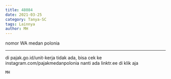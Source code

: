 ```yaml
---
title: 48084
date: 2021-03-25
category: Tanya-SC
tags: Lainnya
author: MH
---
```


nomor WA medan polonia

---

di pajak.go.id/unit-kerja tidak ada, bisa cek ke instagram.com/pajakmedanpolonia nanti ada linktr.ee di klik aja

`MH`
